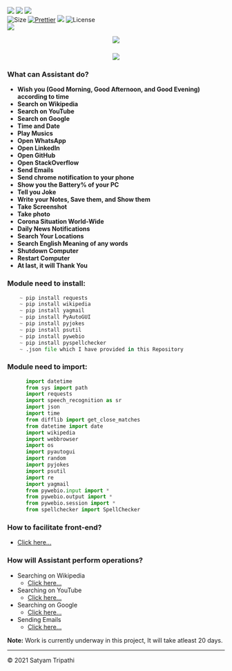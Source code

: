 ![](https://forthebadge.com/images/badges/for-you.svg)
![](http://ForTheBadge.com/images/badges/made-with-python.svg)
![](https://forthebadge.com/images/badges/built-by-developers.svg)</br>
![Size](https://img.shields.io/github/repo-size/Iamtripathisatyam/Mini_Assistant?color=red&label=Repo%20Size%20)
[![Prettier](https://img.shields.io/badge/Code%20Style-Prettier-red.svg)](https://github.com/prettier/prettier)
![](https://img.shields.io/tokei/lines/github/Iamtripathisatyam/Mini_Assistant?color=red&label=Lines%20of%20Code)
![License](https://img.shields.io/badge/License-MIT-red.svg)</br>
![](https://profile-counter.glitch.me/{Mini_Assistant}/count.svg)

<p align="center">
<a href="https://github.com/Iamtripathisatyam/Mini_Assistant/blob/main/Mini%20Assistant/Virtual%20Assistant/Virtual_Assistant.py"><img src="https://icons.iconarchive.com/icons/artua/wall-e/128/eve-icon.png" /></a>
</p>


### <h3 align="center"><a href="https://github.com/Iamtripathisatyam/Mini_Assistant/blob/main/Mini%20Assistant/Virtual%20Assistant/Virtual_Assistant.py"><img src="https://img.shields.io/badge/-VIRTUAL ASSISTANT-black?logo=python&logoColor=yellow&style=flat-square"></a><h3/>
  
### What can Assistant do?
   - **Wish you (Good Morning, Good Afternoon, and Good Evening) according to time**
   - **Search on Wikipedia**
   - **Search on YouTube**
   - **Search on Google**
   - **Time and Date**
   - **Play Musics**
   - **Open WhatsApp**
   - **Open LinkedIn**
   - **Open GitHub**
   - **Open StackOverflow**
   - **Send Emails**
   - **Send chrome notification to your phone**
   - **Show you the Battery% of your PC**
   - **Tell you Joke**
   - **Write your Notes, Save them, and Show them**
   - **Take Screenshot**
   - **Take photo**
   - **Corona Situation World-Wide**
   - **Daily News Notifications**
   - **Search Your Locations**
   - **Search English Meaning of any words**
   - **Shutdown Computer**
   - **Restart Computer**
   - **At last, it will Thank You**

### Module need to install:
```python
    ~ pip install requests
    ~ pip install wikipedia
    ~ pip install yagmail
    ~ pip install PyAutoGUI
    ~ pip install pyjokes
    ~ pip install psutil
    ~ pip install pywebio
    ~ pip install pyspellchecker
    ~ .json file which I have provided in this Repository  
```

### Module need to import:
```python 
      import datetime
      from sys import path
      import requests
      import speech_recognition as sr
      import json
      import time
      from difflib import get_close_matches
      from datetime import date
      import wikipedia
      import webbrowser
      import os
      import pyautogui
      import random
      import pyjokes
      import psutil
      import re
      import yagmail
      from pywebio.input import *
      from pywebio.output import *
      from pywebio.session import *
      from spellchecker import SpellChecker
```
### How to facilitate front-end?
   - [Click here...](https://pywebio.readthedocs.io/en/latest/)

### How will Assistant perform operations?
   - Searching on Wikipedia
       - [Click here...](https://stackabuse.com/getting-started-with-pythons-wikipedia-api/)
   - Searching on YouTube
       - [Click here...](https://www.geeksforgeeks.org/python-launch-a-web-browser-using-webbrowser-module/)
   - Searching on Google
       - [Click here...](https://www.geeksforgeeks.org/python-launch-a-web-browser-using-webbrowser-module/)
   - Sending Emails
       - [Click here...](https://github.com/kootenpv/yagmail)
     
**Note:** Work is currently underway in this project, It will take atleast 20 days.
  
___________________________________

<p>&copy; 2021 Satyam Tripathi</p>
